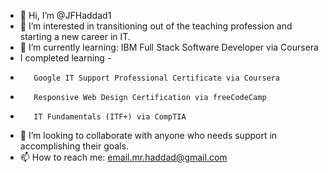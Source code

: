 - 👋 Hi, I’m @JFHaddad1
- 👀 I’m interested in transitioning out of the teaching profession and starting a new career in IT.
- 🌱 I’m currently learning: IBM Full Stack Software Developer via Coursera
-    I completed learning - 
-        Google IT Support Professional Certificate via Coursera 
-        Responsive Web Design Certification via freeCodeCamp
-        IT Fundamentals (ITF+) via CompTIA
- 💞️ I’m looking to collaborate with anyone who needs support in accomplishing their goals.
- 📫 How to reach me: email.mr.haddad@gmail.com

<!---
JFHaddad1/JFHaddad1 is a ✨ special ✨ repository because its `README.md` (this file) appears on your GitHub profile.
You can click the Preview link to take a look at your changes.
--->
